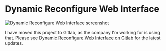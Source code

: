 Dynamic Reconfigure Web Interface
====

![Dynamic Reconfigure Web Interface screenshot](https://gitlab.com/aivero/dynamic-reconfigure/raw/master/UI.png)

I have moved this project to Gitlab, as the company I'm working for is using that. Please see [Dynamic Reconfigure Web Interface on Gitlab](https://gitlab.com/aivero/dynamic-reconfigure) for the latest updates.

